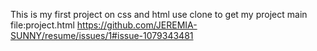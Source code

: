 This is my first project on css and html
use clone to get my project
main file:project.html
https://github.com/JEREMIA-SUNNY/resume/issues/1#issue-1079343481
